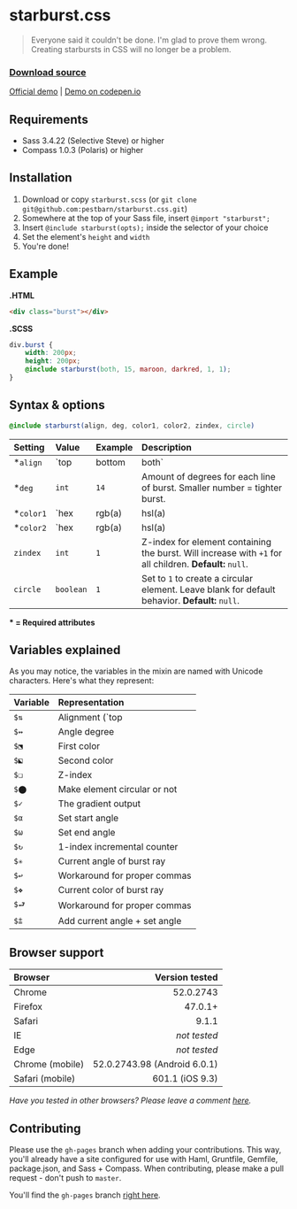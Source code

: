 # starburst.css
>Everyone said it couldn't be done. I'm glad to prove them wrong. Creating starbursts in CSS will no longer be a problem.

### [Download source](https://github.com/pestbarn/starburst.css/blob/master/source/starburst.scss) ###
[Official demo](http://www.mattias.pw/starburst.css/) | [Demo on codepen.io](http://codepen.io/pestbarn/full/RRYdxX/)

## Requirements
* Sass 3.4.22 (Selective Steve) or higher
* Compass 1.0.3 (Polaris) or higher

## Installation
1. Download or copy `starburst.scss` (or `git clone git@github.com:pestbarn/starburst.css.git`)
2. Somewhere at the top of your Sass file, insert `@import "starburst";`
3. Insert `@include starburst(opts);` inside the selector of your choice
4. Set the element's `height` and `width`
5. You're done!

## Example
**.HTML**
```html
<div class="burst"></div>
```
**.SCSS**
```scss
div.burst {
    width: 200px;
    height: 200px;
    @include starburst(both, 15, maroon, darkred, 1, 1);
}
```

## Syntax & options
```scss
@include starburst(align, deg, color1, color2, zindex, circle)
```
| Setting   | Value                    | Example   | Description                                                                                                  |
| :---      | :---                     | :---      | :---                                                                                                         |
| *`align`  | `top|bottom|both`        | `both`    | Create starburst in top or bottom halves, or the full 360 degrees (both).                                    |
| *`deg`    | `int`                    | `14`      | Amount of degrees for each line of burst. Smaller number = tighter burst.                                    |
| *`color1` | `hex|rgb(a)|hsl(a)|name` | `maroon`  | Color to apply to burst. *Any valid CSS color will work.*                                                    |
| *`color2` | `hex|rgb(a)|hsl(a)|name` | `#8b0000` | Second color to apply (note: mixing dark and bright colors is not recommended).                              |
| `zindex`  | `int`                    | `1`       | Z-index for element containing the burst. Will increase with `+1` for all children. **Default:** `null`.     |
| `circle`  | `boolean`                | `1`       | Set to `1` to create a circular element. Leave blank for default behavior. **Default:** `null`.              |
**\* = Required attributes**

## Variables explained
As you may notice, the variables in the mixin are named with Unicode characters. Here's what they represent:

| Variable | Representation                |
| :---     | :---                          |
| `$⇅`     | Alignment (`top|bottom|both') |
| `$↭`     | Angle degree                  |
| `$⬔`     | First color                   |
| `$⬕`     | Second color                  |
| `$❏`     | Z-index                       |
| `$⬤`     | Make element circular or not  |
| `$✓`     | The gradient output           |
| `$α`     | Set start angle               |
| `$ω`     | Set end angle                 |
| `$↻`     | 1-index incremental counter   |
| `$✳`     | Current angle of burst ray    |
| `$↩`     | Workaround for proper commas  |
| `$❖`     | Current color of burst ray    |
| `$⮐`     | Workaround for proper commas  |
| `$⩲`     | Add current angle + set angle |

## Browser support
| Browser         | Version tested               |
| :---            | ---:                         |
| Chrome          | 52.0.2743                    |
| Firefox         | 47.0.1+                      |
| Safari          | 9.1.1                        |
| IE              | *not tested*                 |
| Edge            | *not tested*                 |
| Chrome (mobile) | 52.0.2743.98 (Android 6.0.1) |
| Safari (mobile) | 601.1 (iOS 9.3)              |
*Have you tested in other browsers? Please leave a comment [here](https://github.com/pestbarn/starburst.css/issues/1).*

## Contributing
Please use the `gh-pages` branch when adding your contributions. This way, you'll already have a site configured for use with Haml, Gruntfile, Gemfile, package.json, and Sass + Compass. When contributing, please make a pull request - don't push to `master`.

You'll find the `gh-pages` branch [right here](https://github.com/pestbarn/starburst.css/tree/gh-pages).
